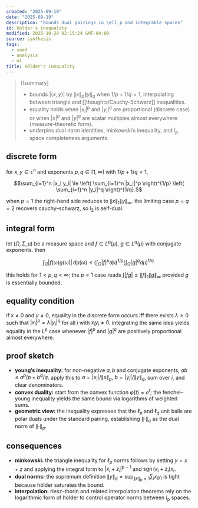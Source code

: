 ```yaml
---
created: "2025-09-19"
date: "2025-09-19"
description: "bounds dual pairings in \ell_p and integrable spaces"
id: Holder's inequality
modified: 2025-10-29 02:15:24 GMT-04:00
source: synthesis
tags:
  - seed
  - analysis
  - ml
title: Hölder's inequality
---
```


> [!summary]
>
> - bounds $|\langle x, y \rangle|$ by $\lVert x \rVert_p \lVert y \rVert_q$ when $1/p + 1/q = 1$, interpolating between triangle and [[thoughts/Cauchy-Schwarz]] inequalities.
> - equality holds when $|x_i|^p$ and $|y_i|^q$ are proportional (discrete case) or when $|x|^p$ and $|y|^q$ are scalar multiples almost everywhere (measure-theoretic form).
> - underpins dual norm identities, minkowski’s inequality, and $l_p$ space completeness arguments.

## discrete form

for $x,y \in \mathbb{c}^n$ and exponents $p,q \in [1,\infty]$ with $1/p + 1/q = 1$,

$$\sum_{i=1}^n |x_i y_i| \le \left( \sum_{i=1}^n |x_i|^p \right)^{1/p} \left( \sum_{i=1}^n |y_i|^q \right)^{1/q}.$$

when $p=1$ the right-hand side reduces to $\lVert x \rVert_1 \lVert y \rVert_\infty$. the limiting case $p=q=2$ recovers cauchy–schwarz, so $l_2$ is self-dual.

## integral form

let $(\Omega,\Sigma,\mu)$ be a measure space and $f \in L^p(\mu)$, $g \in L^q(\mu)$ with conjugate exponents. then

$$\int_{\Omega} |f(\omega) g(\omega)|\,d\mu(\omega) \le \left(\int_{\Omega} |f|^p d\mu\right)^{1/p} \left(\int_{\Omega} |g|^q d\mu\right)^{1/q}.$$

this holds for $1 < p,q < \infty$; the $p=1$ case reads $\int |f g| \le \lVert f \rVert_1 \lVert g \rVert_\infty$ provided $g$ is essentially bounded.

## equality condition

if $x \neq 0$ and $y \neq 0$, equality in the discrete form occurs iff there exists $\lambda \ge 0$ such that $|x_i|^p = \lambda |y_i|^q$ for all $i$ with $x_i y_i \neq 0$. integrating the same idea yields equality in the $L^p$ case whenever $|f|^p$ and $|g|^q$ are positively proportional almost everywhere.

## proof sketch

- **young’s inequality:** for non-negative $a,b$ and conjugate exponents, $ab \le a^p/p + b^q/q$. apply this to $a = |x_i|/\lVert x \rVert_p$, $b = |y_i|/\lVert y \rVert_q$, sum over $i$, and clear denominators.
- **convex duality:** start from the convex function $\varphi(t) = e^t$; the fenchel–young inequality yields the same bound via logarithms of weighted sums.
- **geometric view:** the inequality expresses that the $\ell_p$ and $\ell_q$ unit balls are polar duals under the standard pairing, establishing $\lVert \cdot \rVert_q$ as the dual norm of $\lVert \cdot \rVert_p$.

## consequences

- **minkowski:** the triangle inequality for $\ell_p$ norms follows by setting $y = x+z$ and applying the integral form to $|x_i + z_i|^{p-1}$ and $\operatorname{sgn}(x_i + z_i) x_i$.
- **dual norms:** the supremum definition $\lVert y \rVert_q = \sup_{\lVert x \rVert_p \le 1} \sum_i x_i y_i$ is tight because hölder saturates the bound.
- **interpolation:** riesz–thorin and related interpolation theorems rely on the logarithmic form of hölder to control operator norms between $l_p$ spaces.
